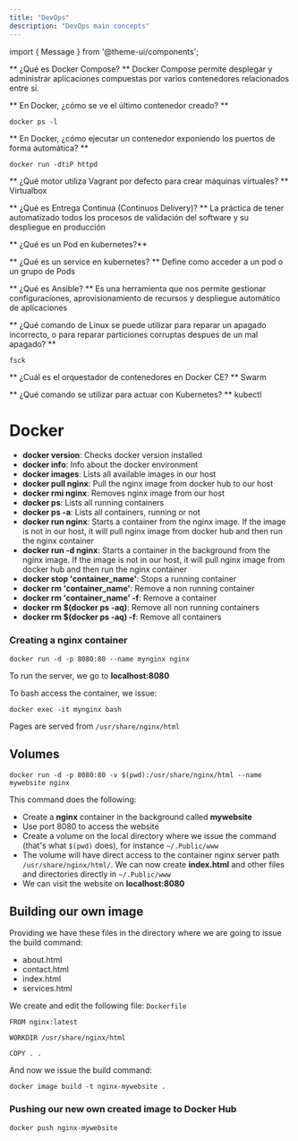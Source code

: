 ```yaml
---
title: "DevOps"
description: "DevOps main concepts"
---
```

import { Message } from '@theme-ui/components';

** ¿Qué es Docker Compose? **
Docker Compose permite desplegar y administrar aplicaciones compuestas por varios contenedores relacionados entre sí.

** En Docker, ¿cómo se ve el último contenedor creado? **

`docker ps -l`

** En Docker, ¿cómo ejecutar un contenedor exponiendo los puertos de forma automática? **

`docker run -dtiP httpd`

** ¿Qué motor utiliza Vagrant por defecto para crear máquinas virtuales? **
Virtualbox

** ¿Qué es Entrega Continua (Continuos Delivery)? **
La práctica de tener automatizado todos los procesos de validación del software y su despliegue en producción

** ¿Qué es un Pod en kubernetes?**

** ¿Qué es un service en kubernetes? **
Define como acceder a un pod o un grupo de Pods

** ¿Qué es Ansible? **
Es una herramienta que nos permite gestionar configuraciones, aprovisionamiento de recursos y despliegue automático de aplicaciones

** ¿Qué comando de Linux se puede utilizar para reparar un apagado incorrecto, o para reparar particiones corruptas despues de un mal apagado? **

`fsck`

** ¿Cuál es el orquestador de contenedores en Docker CE? **
Swarm

** ¿Qué comando se utilizar para actuar con Kubernetes? **
kubectl

# Docker

- **docker version**: Checks docker version installed
- **docker info**: Info about the docker environment 
- **docker images**: Lists all available images in our host
- **docker pull nginx**: Pull the nginx image from docker hub to our host
- **docker rmi nginx**: Removes nginx image from our host
- **docker ps**: Lists all running containers
- **docker ps -a**: Lists all containers, running or not
- **docker run nginx**: Starts a container from the nginx image. If the image is not in our host, it will pull nginx image from docker hub and then run the nginx container
- **docker run -d nginx**: Starts a container in the background from the nginx image. If the image is not in our host, it will pull nginx image from docker hub and then run the nginx container
- **docker stop 'container_name'**: Stops a running container
- **docker rm 'container_name'**: Remove a non running container 
- **docker rm 'container_name' -f**: Remove a container 
- **docker rm $(docker ps -aq)**: Remove all non running containers
- **docker rm $(docker ps -aq) -f**: Remove all containers

### Creating a nginx container

`docker run -d -p 8080:80 --name mynginx nginx`

To run the server, we go to **localhost:8080**

To bash access the container, we issue:

`docker exec -it mynginx bash`

Pages are served from `/usr/share/nginx/html`

## Volumes

`docker run -d -p 8080:80 -v $(pwd):/usr/share/nginx/html --name mywebsite nginx`

This command does the following:

- Create a **nginx** container in the background called **mywebsite**
- Use port 8080 to access the website
- Create a volume on the local directory where we issue the command (that's what `$(pwd)` does), for instance `~/.Public/www`
- The volume will have direct access to the container nginx server path `/usr/share/nginx/html/`. We can now create **index.html** and other files and directories directly in `~/.Public/www` 
- We can visit the website on **localhost:8080**


## Building our own image

Providing we have these files in the directory where we are going to issue the build command:
- about.html
- contact.html
- index.html
- services.html

We create and edit the following file: `Dockerfile`

```
FROM nginx:latest

WORKDIR /usr/share/nginx/html

COPY . .
```

And now we issue the build command:

`docker image build -t nginx-mywebsite .`

### Pushing our new own created image to Docker Hub

`docker push nginx-mywebsite`
